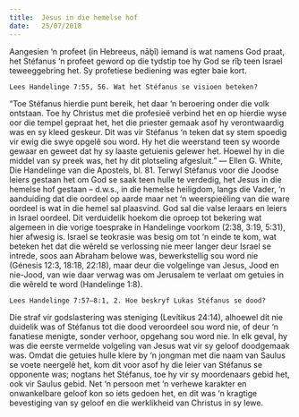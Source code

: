 ```yaml
---
title:  Jesus in die hemelse hof
date:   25/07/2018
---
```


Aangesien ‘n profeet (in Hebreeus, nāḇî) iemand is wat namens God praat, het Stéfanus ‘n profeet geword op die tydstip toe hy God se rîḇ teen Israel teweeggebring het. Sy profetiese bediening was egter baie kort.

`Lees Handelinge 7:55, 56. Wat het Stéfanus se visioen beteken?`

“Toe Stéfanus hierdie punt bereik, het daar ‘n beroering onder die volk ontstaan. Toe hy Christus met die profesieë verbind het en op hierdie wyse oor die tempel gepraat het, het die priester gemaak asof hy verontwaardig was en sy kleed geskeur. Dit was vir Stéfanus ‘n teken dat sy stem spoedig vir ewig die swye opgelê sou word. Hy het die weerstand teen sy woorde gewaar en geweet dat hy sy laaste getuienis gelewer het. Hoewel hy in die middel van sy preek was, het hy dit plotseling afgesluit.” — Ellen G. White, Die Handelinge van die Apostels, bl. 81. Terwyl Stéfanus voor die Joodse leiers gestaan het om God se saak teen hulle te verdedig, het Jesus in die hemelse hof gestaan – d.w.s., in die hemelse heiligdom, langs die Vader, ‘n aanduiding dat die oordeel op aarde maar net ‘n weerspieëling van die ware oordeel is wat in die hemel sal plaasvind. God sal die valse leraars en leiers in Israel oordeel. Dit verduidelik hoekom die oproep tot bekering wat algemeen in die vorige toesprake in Handelinge voorkom (2:38, 3:19, 5:31), hier afwesig is. Israel se teokrasie was besig om tot ‘n einde te kom, wat beteken het dat die wêreld se verlossing nie meer langer deur Israel se intrede, soos aan Abraham belowe was, bewerkstellig sou word nie (Génesis 12:3, 18:18, 22:18), maar deur die volgelinge van Jesus, Jood en nie-Jood, van wie daar verwag was om Jerusalem te verlaat om getuies in die wêreld te word (Handelinge 1:8).

`Lees Handelinge 7:57–8:1, 2. Hoe beskryf Lukas Stéfanus se dood?`

Die straf vir godslastering was steniging (Levítikus 24:14), alhoewel dit nie duidelik was of Stéfanus tot die dood veroordeel sou word nie, of deur ‘n fanatiese menigte, sonder verhoor, opgehang sou word nie. In elk geval, hy was die eerste vermelde volgeling van Jesus wat vir sy geloof doodgemaak was. Omdat die getuies hulle klere by ‘n jongman met die naam van Saulus se voete neergelê het, kom dit voor asof hy die leier van Stéfanus se opponente was; nogtans het Stéfanus, toe hy vir sy moordenaars gebid het, ook vir Saulus gebid. Net ‘n persoon met ‘n verhewe karakter en onwankelbare geloof kon so iets gedoen het, en dit was ‘n kragtige bevestiging van sy geloof en die werklikheid van Christus in sy lewe.